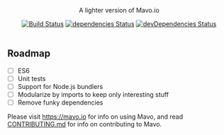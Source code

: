 <p align="center">
  A lighter version of Mavo.io
</p>

<p align="center">
  <a href="http://travis-ci.org/mycaule/mavo-light"><img src="https://api.travis-ci.org/mycaule/mavo-light.svg?branch=master" alt="Build Status"></a>
  <a href="https://david-dm.org/mycaule/mavo-light"><img src="https://david-dm.org/mycaule/mavo-light/status.svg" alt="dependencies Status"></a>
  <a href="https://david-dm.org/mycaule/mavo-light?type=dev"><img src="https://david-dm.org/mycaule/mavo-light/dev-status.svg" alt="devDependencies Status"></a>
  <br>
  <br>
</p>

## Roadmap

- [ ] ES6
- [ ] Unit tests
- [ ] Support for Node.js bundlers
- [ ] Modularize by imports to keep only interesting stuff
- [ ] Remove funky dependencies

Please visit https://mavo.io for info on using Mavo, and read [CONTRIBUTING.md](https://github.com/mavoweb/mavo/blob/master/CONTRIBUTING.md) for info on contributing to Mavo.
